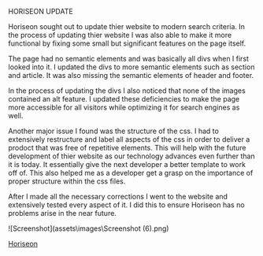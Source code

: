 HORISEON UPDATE

Horiseon sought out to update thier website to modern search criteria. In the process of updating thier website I was also able to make it more functional by fixing some small but significant features on the page itself.

The page had no semantic elements and was basically all divs when I first looked into it. I updated the divs to more semantic elements such as section and article. It was also missing the semantic elements of header and footer. 

In the process of updating the divs I also noticed that none of the images contained an alt feature. I updated these deficiencies to make the page more accessible for all visitors while optimizing it for search engines as well.

Another major issue I found was the structure of the css. I had to extensively restructure and label all aspects of the css in order to deliver a prodoct that was free of repetitive elements. This will help with the future development of thier website as our technology advances even further than it is today. It essentially give the next developer a better template to work off of. This also helped me as a developer get a grasp on the importance of proper structure within the css files.

After I made all the necessary corrections I went to the website and extensively tested every aspect of it. I did this to ensure Horiseon has no problems arise in the near future. 

![Screenshot](assets\images\Screenshot (6).png)

[Horiseon](https://diirtydog.github.io/challenge-02/)
